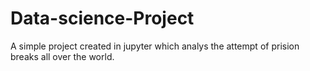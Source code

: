 # Data-science-Project
A simple project created in jupyter which analys the attempt of prision breaks all over the world.
